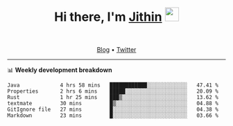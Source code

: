 <h1 align="center">Hi there, I'm <a href="https://jithset.github.io/" target="_blank">Jithin</a> <img
src="https://github.com/blackcater/blackcater/raw/main/images/Hi.gif" height="32" /></h1>

<br />

<p align="center">
  <a href="https://jithset.github.io">Blog</a> •
  <a href="https://twitter.com/jithset">Twitter</a>
</p>

---

📊 **Weekly development breakdown**

<!--START_SECTION:waka-->

```text
Java             4 hrs 58 mins   ████████████░░░░░░░░░░░░░   47.41 %
Properties       2 hrs 6 mins    █████░░░░░░░░░░░░░░░░░░░░   20.09 %
Rust             1 hr 25 mins    ███▒░░░░░░░░░░░░░░░░░░░░░   13.62 %
textmate         30 mins         █▒░░░░░░░░░░░░░░░░░░░░░░░   04.88 %
GitIgnore file   27 mins         █░░░░░░░░░░░░░░░░░░░░░░░░   04.38 %
Markdown         23 mins         █░░░░░░░░░░░░░░░░░░░░░░░░   03.66 %
```

<!--END_SECTION:waka-->

